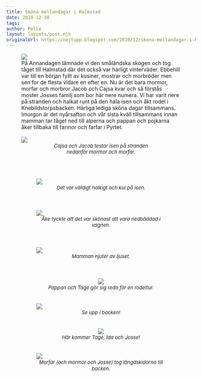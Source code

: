 ```yaml
---
title: Sköna mellandagar i Halmstad
date: 2010-12-30
tags: 	
author: Pelle
layout: layouts/post.njk
originalUrl: https://nejtupp.blogspot.com/2010/12/skona-mellandagar-i-halmstad.html
---
```


<figure>
	<img src="../../../../img/V%25C3%25A4stra%2BstrandenIMG_0614.jpg"></div><br><div>På Annandagen lämnade vi den småländska skogen och tog tåget till Halmstad där det också var härligt vinterväder. Ebbehill var till en början fyllt av kusiner, mostrar och morbröder men sen for de flesta vidare en efter en. Nu är det bara mormor, morfar och morbror Jacob och Cajsa kvar och så förstås moster Josses familj som bor här nere numera. Vi har varit nere på stranden och halkat runt på den hala isen och åkt rodel i Knebildstorpsbacken. Härliga lediga sköna dagar tillsammans. Imorgon är det nyårsafton och vår sista kväll tillsammans innan mamman tar tåget ned till alperna och pappan och pojkarna åker tillbaka till farmor och farfar i Pyrtet. </div><div><br></div><div><span class="Apple-style-span" style="color: rgb(0, 0, 238);"><img src="../../../../img/V%25C3%25A4stra%2BstrandenIMG_0587.jpg"></span></div><div style="text-align: center;"><i><span class="Apple-style-span" style="font-size:small;">Cajsa och Jacob testar isen på stranden</span></i></div><div style="text-align: center;"><i><span class="Apple-style-span" style="font-size:small;"> nedanför mormor och morfar.</span></i></div><div style="text-align: center;"><i><span class="Apple-style-span" style="font-size:small;"><br></span></i></div><div style="text-align: center;"><i><span class="Apple-style-span" style="font-size:small;"><br></span></i></div><div><br></div><figure>
	<img src="../../../../img/V%25C3%25A4stra%2BstrandenIMG_0604.jpg"></div><div style="text-align: center;"><i><span class="Apple-style-span" style="font-size:small;">Det var väldigt halkigt och kul på isen.</span></i></div><div><span class="Apple-style-span" style="color: rgb(0, 0, 238);"><br></span></div><div><span class="Apple-style-span" style="color: rgb(0, 0, 238);"><br></span></div><div><span class="Apple-style-span" style="color: rgb(0, 0, 238);"><br></span></div><div><img src="../../../../img/V%25C3%25A4stra%2BstrandenIMG_0611.jpg"><div style="text-align: center;"><i><span class="Apple-style-span" style="font-size:small;">Åke tyckte att det var skönast att vara nedbäddad i vagnen.</span></i></div></div><div style="text-align: center;"><br></div><div><br></div><div><br><img src="../../../../img/V%25C3%25A4stra%2BstrandenIMG_0610.jpg"><div style="text-align: center;"><i><span class="Apple-style-span" style="font-size:small;">Mamman njuter av ljuset.</span></i></div></div><div style="text-align: center;"><br></div><div style="text-align: center;"><br></div><div><br></div><div style="text-align: center;"><span class="Apple-style-span" style="color: rgb(0, 0, 238);"><span class="Apple-style-span" style="color: rgb(0, 0, 238);"><img src="../../../../img/Pulka%25C3%25A5kningIMG_0633.jpg"></span></span></div><div style="text-align: center;"><span class="Apple-style-span" style="font-size:small;"><i>Pappan och Tage gör sig redo för en rodeltur.</i></span></div><div><span class="Apple-style-span" style="color: rgb(0, 0, 238);"><br></span></div><div><span class="Apple-style-span" style="color: rgb(0, 0, 238);"><br></span></div><div><img src="../../../../img/Pulka%25C3%25A5kningIMG_0642.jpg"></div><div style="text-align: center;"><i><span class="Apple-style-span" style="font-size:small;">Se upp i backen!</span></i></div><div><br></div><div><br></div><div style="text-align: center;"><span class="Apple-style-span" style="color: rgb(0, 0, 238);"><img src="../../../../img/Pulka%25C3%25A5kningIMG_0636.jpg"></span></div><div style="text-align: center;"><i><span class="Apple-style-span" style="font-size:small;">Här kommer Tage, Ida och Josse!</span></i></div><div style="text-align: center;"><span class="Apple-style-span" style="color: rgb(0, 0, 238);"><br></span></div><div><br><img src="../../../../img/Pulka%25C3%25A5kningIMG_0639.jpg"><div style="text-align: center;"><i><span class="Apple-style-span" style="font-size:small;">Morfar (och mormor och Josse) tog längdskidorna till backen</span></i>.</div></div>
